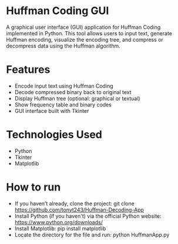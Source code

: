 # Huffman Coding GUI #
A graphical user interface (GUI) application for Huffman Coding implemented in Python. 
This tool allows users to input text, generate Huffman encoding, visualize the encoding tree, and compress or decompress data using the Huffman algorithm.

# Features #
- Encode input text using Huffman Coding
- Decode compressed binary back to original text
- Display Huffman tree (optional: graphical or textual)
- Show frequency table and binary codes
- GUI interface built with Tkinter

# Technologies Used #
- Python
- Tkinter
- Matplotlib

# How to run #
- If you haven’t already, clone the project: git clone https://github.com/tonyt243/Huffman-Decoding-App
- Install Python (if you haven't) via the official Python website: https://www.python.org/downloads/
- Install Matplotlib: pip install matplotlib
- Locate the directory for the file and run: python HuffmanApp.py



